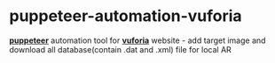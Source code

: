 # puppeteer-automation-vuforia
<a href="https://github.com/puppeteer/puppeteer"><b>puppeteer</b></a> automation tool for <a href="https://developer.vuforia.com/"><b>vuforia</b></a> website - add target image and download all database(contain .dat and .xml) file for local AR
